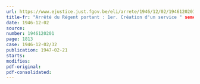 ```yaml
---
url: https://www.ejustice.just.fgov.be/eli/arrete/1946/12/02/1946120201/justel
title-fr: "Arrêté du Régent portant : 1er. Création d'un service " semences " et fixation du cadre organique et des barèmes du personnel de ce service ; 2ème. Fixation du cadre et du barème du personnel du service " moulins à façon "; 3ème. Extension du cadre du service " plants de pommes de terre ""
date: 1946-12-02
source:
number: 1946120201
page: 1813
case: 1946-12-02/32
publication: 1947-02-21
starts:
modifies:
pdf-original:
pdf-consolidated:
---
```


